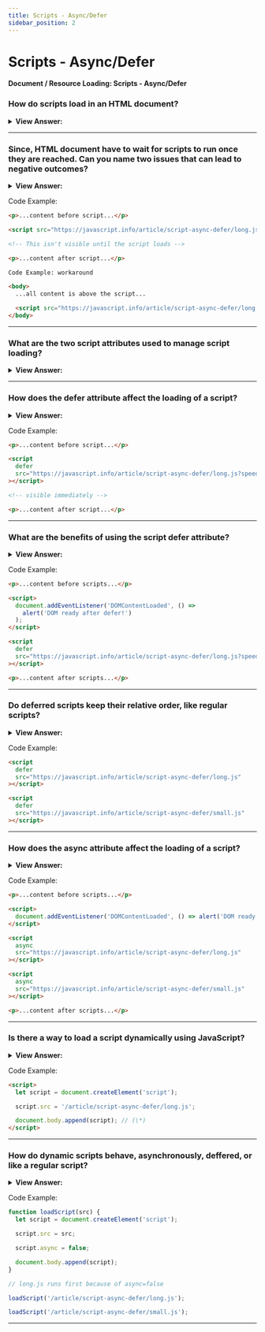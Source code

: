 ```yaml
---
title: Scripts - Async/Defer
sidebar_position: 2
---
```


# Scripts - Async/Defer

**Document / Resource Loading: Scripts - Async/Defer**

<head>
  <title>Scripts - Async/Defer - JavaScript Interview Questions & Answers</title>
  <meta charSet="utf-8" />
</head>

### How do scripts load in an HTML document?

<details>
  <summary><strong>View Answer:</strong></summary>
  <div>
  <div><strong>Interview Response:</strong> When the browser loads HTML and comes across a &#8249;script&#8250;...&#8249;/script&#8250; tag, it cannot continue building the DOM. It must execute the script right now. The same happens for external scripts &#8249;script src="..."&#8250;&#8249;/script&#8250;: the browser must wait for the script to download, execute the downloaded script, and only then can it process the rest of the page.
    </div>
  </div>
</details>

---

### Since, HTML document have to wait for scripts to run once they are reached. Can you name two issues that can lead to negative outcomes?

<details>
  <summary><strong>View Answer:</strong></summary>
  <div>
  <div><strong>Interview Response:</strong> Yes, there are two common issues related to script loading. Scripts cannot see DOM elements below them, so they cannot add handlers etc. If there is a bulky script at the top of the page, it “blocks the page”. Users cannot see the page content till it downloads and runs. There are some workarounds to that. For instance, we can put a script at the bottom of the page. Then it can see elements above it, and it doesn’t block the page content from showing.
    </div>
  </div>
</details>

Code Example:

```html
<p>...content before script...</p>

<script src="https://javascript.info/article/script-async-defer/long.js?speed=1"></script>

<!-- This isn't visible until the script loads -->

<p>...content after script...</p>

Code Example: workaround

<body>
  ...all content is above the script...

  <script src="https://javascript.info/article/script-async-defer/long.js?speed=1"></script>
</body>
```

---

### What are the two script attributes used to manage script loading?

<details>
  <summary><strong>View Answer:</strong></summary>
  <div>
  <div><strong>Interview Response:</strong> The are two script attributes used to manage script loading in HTML documents. They include the defer and async attributes.
    </div>
  </div>
</details>

---

### How does the defer attribute affect the loading of a script?

<details>
  <summary><strong>View Answer:</strong></summary>
  <div>
  <div><strong>Interview Response:</strong> The defer attribute tells the browser not to wait for the script. Instead, the browser will continue to process the HTML, build DOM. The script loads “in the background”, and then runs when the DOM is fully built.
    </div>
  </div>
</details>

Code Example:

```html
<p>...content before script...</p>

<script
  defer
  src="https://javascript.info/article/script-async-defer/long.js?speed=1"
></script>

<!-- visible immediately -->

<p>...content after script...</p>
```

---

### What are the benefits of using the script defer attribute?

<details>
  <summary><strong>View Answer:</strong></summary>
  <div>
  <div><strong>Interview Response:</strong> There are two major benefits of using the script defer attribute. The scripts with defer never block the page and always execute when the DOM is ready (but before DOMContentLoaded event).
    </div>
  </div>
</details>

Code Example:

```html
<p>...content before scripts...</p>

<script>
  document.addEventListener('DOMContentLoaded', () =>
    alert('DOM ready after defer!')
  );
</script>

<script
  defer
  src="https://javascript.info/article/script-async-defer/long.js?speed=1"
></script>

<p>...content after scripts...</p>
```

---

### Do deferred scripts keep their relative order, like regular scripts?

<details>
  <summary><strong>View Answer:</strong></summary>
  <div>
  <div><strong>Interview Response:</strong> Yes, deferred scripts keep their relative order, just like regular scripts. Browsers scan the page for scripts and download them in parallel, to improve performance. But the defer attribute, besides telling the browser “not to block”, ensures that the relative order is kept. That may be important for cases when we need to load a JavaScript library and then a script that depends on it.
    </div>
  </div>
</details>

Code Example:

```html
<script
  defer
  src="https://javascript.info/article/script-async-defer/long.js"
></script>

<script
  defer
  src="https://javascript.info/article/script-async-defer/small.js"
></script>
```

---

### How does the async attribute affect the loading of a script?

<details>
  <summary><strong>View Answer:</strong></summary>
  <div>
  <div><strong>Interview Response:</strong> The async attribute is somewhat like defer. It also makes the script non-blocking. But it has important differences in the behavior. The async attribute means that a script is completely independent. In other words, async scripts load in the background and run when ready. The DOM and other scripts do not wait for them, and they do not wait for anything. A fully independent script that runs when loaded.
    </div>
  </div>
</details>

Code Example:

```html
<p>...content before scripts...</p>

<script>
  document.addEventListener('DOMContentLoaded', () => alert('DOM ready!'));
</script>

<script
  async
  src="https://javascript.info/article/script-async-defer/long.js"
></script>

<script
  async
  src="https://javascript.info/article/script-async-defer/small.js"
></script>

<p>...content after scripts...</p>
```

---

### Is there a way to load a script dynamically using JavaScript?

<details>
  <summary><strong>View Answer:</strong></summary>
  <div>
  <div><strong>Interview Response:</strong> Yes, we can create a script and append it to the document dynamically using JavaScript. The script starts loading as soon as it is appended to the document.
    </div>
  </div>
</details>

Code Example:

```html
<script>
  let script = document.createElement('script');

  script.src = '/article/script-async-defer/long.js';

  document.body.append(script); // (\*)
</script>
```

---

### How do dynamic scripts behave, asynchronously, deffered, or like a regular script?

<details>
  <summary><strong>View Answer:</strong></summary>
  <div>
  <div><strong>Interview Response:</strong> Dynamic scripts behave in an asynchronous fashion by default. They do not wait for anything; nothing waits for them. The script that loads first – runs first (“load-first” order). This can be changed if we explicitly set script.async = false. Then scripts will be executed in the document order, just like defer.
    </div>
  </div>
</details>

Code Example:

```js
function loadScript(src) {
  let script = document.createElement('script');

  script.src = src;

  script.async = false;

  document.body.append(script);
}

// long.js runs first because of async=false

loadScript('/article/script-async-defer/long.js');

loadScript('/article/script-async-defer/small.js');
```

---
